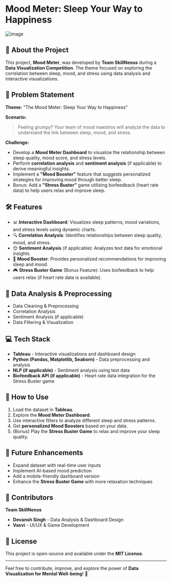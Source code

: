 # Mood Meter: Sleep Your Way to Happiness

![image](https://github.com/user-attachments/assets/ac33d2e0-361d-4e3a-99c2-3a3b1f1610aa)

## 📌 About the Project
This project, **Mood Meter**, was developed by **Team SkillNexus** during a **Data Visualization Competition**. The theme focused on exploring the correlation between sleep, mood, and stress using data analysis and interactive visualizations.

## 🎯 Problem Statement
**Theme:** "The Mood Meter: Sleep Your Way to Happiness"

**Scenario:**
> Feeling grumpy? Your team of mood maestros will analyze the data to understand the link between sleep, mood, and stress.

**Challenge:**
- Develop a **Mood Meter Dashboard** to visualize the relationship between sleep quality, mood score, and stress levels.
- Perform **correlation analysis** and **sentiment analysis** (if applicable) to derive meaningful insights.
- Implement a **"Mood Booster"** feature that suggests personalized strategies for improving mood through better sleep.
- Bonus: Add a **"Stress Buster"** game utilizing biofeedback (heart rate data) to help users relax and improve sleep.

## 🛠️ Features
- 📊 **Interactive Dashboard**: Visualizes sleep patterns, mood variations, and stress levels using dynamic charts.
- 🔍 **Correlation Analysis**: Identifies relationships between sleep quality, mood, and stress.
- 😊 **Sentiment Analysis** (if applicable): Analyzes text data for emotional insights.
- 🌟 **Mood Booster**: Provides personalized recommendations for improving sleep and mood.
- 🎮 **Stress Buster Game** (Bonus Feature): Uses biofeedback to help users relax (if heart rate data is available).

## 📂 Data Analysis & Preprocessing
- Data Cleaning & Preprocessing
- Correlation Analysis
- Sentiment Analysis (if applicable)
- Data Filtering & Visualization

## 💻 Tech Stack
- **Tableau** - Interactive visualizations and dashboard design
- **Python (Pandas, Matplotlib, Seaborn)** - Data preprocessing and analysis
- **NLP (if applicable)** - Sentiment analysis using text data
- **Biofeedback API (if applicable)** - Heart rate data integration for the Stress Buster game

## 🚀 How to Use
1. Load the dataset in **Tableau**.
2. Explore the **Mood Meter Dashboard**.
3. Use interactive filters to analyze different sleep and stress patterns.
4. Get **personalized Mood Boosters** based on your data.
5. (Bonus) Play the **Stress Buster Game** to relax and improve your sleep quality.

## 📖 Future Enhancements
- Expand dataset with real-time user inputs
- Implement AI-based mood prediction
- Add a mobile-friendly dashboard version
- Enhance the **Stress Buster Game** with more relaxation techniques

## 🤝 Contributors
**Team SkillNexus**
- **Devansh Singh** - Data Analysis & Dashboard Design
- **Vasvi** - UI/UX & Game Development

## 📜 License
This project is open-source and available under the **MIT License**.

---
Feel free to contribute, improve, and explore the power of **Data Visualization for Mental Well-being**! 🚀

